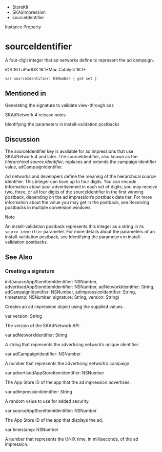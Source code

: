 

- StoreKit
- SKAdImpression
-  sourceIdentifier 

Instance Property

# sourceIdentifier

A four-digit integer that ad networks define to represent the ad campaign.

iOS 16.1+iPadOS 16.1+Mac Catalyst 16.1+

``` source
var sourceIdentifier: NSNumber { get set }
```

## Mentioned in 

Generating the signature to validate view-through ads

SKAdNetwork 4 release notes

Identifying the parameters in install-validation postbacks

## Discussion

The sourceIdentifier key is available for ad impressions that use SKAdNetwork 4 and later. The sourceIdentifier, also known as the *hierarchical source identifier*, replaces and extends the campaign identifier value, adCampaignIdentifier.

Ad networks and developers define the meaning of the hierarchical source identifier. This integer can have up to four digits. You can encode information about your advertisement in each set of digits; you may receive two, three, or all four digits of the sourceIdentifier in the first winning postback, depending on the ad impression’s postback data tier. For more information about the value you may get in the postback, see Receiving postbacks in multiple conversion windows.

Note

An install-validation postback represents this integer as a string in its `source-identifier` parameter. For more details about the parameters of an install-validation postback, see Identifying the parameters in install-validation postbacks.

## See Also

### Creating a signature

init(sourceAppStoreItemIdentifier: NSNumber, advertisedAppStoreItemIdentifier: NSNumber, adNetworkIdentifier: String, adCampaignIdentifier: NSNumber, adImpressionIdentifier: String, timestamp: NSNumber, signature: String, version: String)

Creates an ad impression object using the supplied values.

var version: String

The version of the SKAdNetwork API.

var adNetworkIdentifier: String

A string that represents the advertising network’s unique identifier.

var adCampaignIdentifier: NSNumber

A number that represents the advertising network’s campaign.

var advertisedAppStoreItemIdentifier: NSNumber

The App Store ID of the app that the ad impression advertises.

var adImpressionIdentifier: String

A random value to use for added security.

var sourceAppStoreItemIdentifier: NSNumber

The App Store ID of the app that displays the ad.

var timestamp: NSNumber

A number that represents the UNIX time, in milliseconds, of the ad impression.


